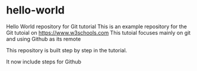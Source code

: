 # hello-world
Hello World repository for Git tutorial
This is an example repository for the Git tutoial on https://www.w3schools.com
This tutoial focuses mainly on git and using Github as its remote

This repository is built step by step in the tutorial.

It now include steps for Github
